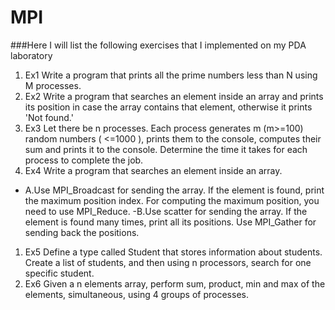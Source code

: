 # MPI
###Here I will list the following exercises that I implemented on my PDA laboratory
1. Ex1 Write a program that prints all the prime numbers less than N using M processes.
1. Ex2 Write a program that searches an element inside an array and prints its position in case the array contains that element, otherwise it prints 'Not found.'
1. Ex3 Let there be n processes. Each process generates m (m>=100) random numbers ( <=1000 ), prints them to the console, computes their sum and prints it to the console. Determine the time it takes for each process to complete the job.
1. Ex4 Write a program that searches an element inside an array. 
  - A.Use MPI_Broadcast for sending the array. If the element is found, print the maximum
position index. For computing the maximum position, you need to use MPI_Reduce.
  -B.Use scatter for sending the array. If the element is found many times, print all its positions.
Use MPI_Gather for sending back the positions.
1. Ex5 Define a type called Student that stores information about students. Create a list of students, and
then using n processors, search for one specific student.
1. Ex6 Given a n elements array, perform sum, product, min and max of the elements, simultaneous, using 4 groups of processes.

